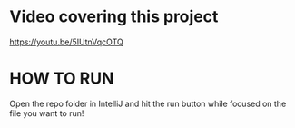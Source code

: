 # Video covering this project
https://youtu.be/5IUtnVqcOTQ

# HOW TO RUN
Open the repo folder in IntelliJ and hit the run button while focused on the file you want to run! 